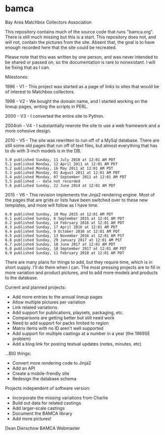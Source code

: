 bamca
=====

Bay Area Matchbox Collectors Association

This repository contains much of the source code that runs "bamca.org".
There is still much missing but this is a start.  This repository
does not, and will not, contain the pictures from the site.
Absent that, the goal is to have enough recorded here that the
site could be recreated.

Please note that this was written by one person, and was never
intended to be shared or passed on, so the documentation is rare
to nonexistant.  I will be fixing that as I can.

Milestones:

1996 - V1 - This project was started as a page of links to sites
that would be of interest to Matchbox collectors.

1998 - V2 - We bought the domain name, and I started working on the
lineup pages, writing the scripts in PERL.

2000 - V3 - I converted the entire site to Python.

2004ish - V4 - I substantially rewrote the site to use a web framework
and a more cohesive design.

2010 - V5 - The site was rewritten to run off of a MySql database.
There are still some old pages that run off of text files, but
almost everything that has to do with 3-inch models is in the DB.

    5.0 published Sunday, 11 July 2010 at 12:01 AM PDT
    5.1 published Monday, 12 April 2011 at 12:01 AM PDT
    5.2 published Monday, 16 May 2011 at 12:01 AM PDT
    5.3 published Monday, 01 August 2011 at 12:01 AM PDT
    5.4 published Monday, 07 September 2011 at 12:01 AM PDT
    5.5 published -- date not recorded
    5.6 published Sunday, 22 June 2014 at 12:01 AM PDT

2015 - V6 - This revision implements the Jinja2 rendering engine.
Most of the pages that are grids or lists have been switched over
to these new templates, and more will follow as I have time.

    6.0 published Sunday, 10 May 2015 at 12:01 AM PDT
    6.1 published Sunday, 6 September 2015 at 12:01 AM PDT
    6.2 published Sunday, 14 February 2016 at 12:01 AM PDT
    6.3 published Sunday, 17 April 2016 at 12:01 AM PDT
    6.4 published Sunday, 9 October 2016 at 12:01 AM PDT
    6.5 published Sunday, 13 November 2016 at 12:01 AM PST
    6.6 published Sunday, 29 January 2017 at 12:01 AM PST
    6.7 published Sunday, 18 June 2017 at 12:01 AM PDT
    6.8 published Sunday, 18 September 2017 at 12:01 AM PDT
    6.9 published Sunday, 11 February 2018 at 12:01 AM PDT

There are many plans for things to add, but they require time, which
is in short supply.  I'll do them when I can.  The most pressing
projects are to fill in more variation and product pictures, and
to add more models and products to the database.

Current and planned projects:

   * Add more entries to the annual lineup pages
   * Allow multiple pictures per variation
   * Link related variations
   * Add support for publications, playsets, packaging, etc.
   * Comparisons are getting better but still need work
   * Need to add support for packs limited to region
   * Matrix items with no ID aren't well supported
   * Add support for multiple castings at a number in a year (the 1969SE problem)
   * Add a blog link for posting textual updates (notes, minutes, etc)

...BIG things:

   * Convert more rendering code to Jinja2
   * Add an API
   * Create a mobile-frendly site
   * Redesign the database schema

Projects independent of software version:

   * Incorporate the missing variations from Charlie
   * Build out data for related castings
   * Add larger-scale castings
   * Document the BAMCA library
   * Add more pictures!


Dean Dierschow
BAMCA Webmaster
